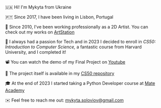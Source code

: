🇺🇦 Hi! I'm Mykyta from Ukraine

🇵🇹 Since 2017, I have been living in Lisbon, Portugal

🎨 Since 2010, I've been working professionally as a 2D Artist. You can check out my works on <a href="https://www.artstation.com/mykyta_soloviov">ArtStation</a>

🤖 I always had a passion for Tech and in 2023 I decided to enroll in <i>CS50: Introduction to Computer Science,</i> a fantastic course from Harvard University, and I completed it!

📽️ You can watch the demo of my Final Project on <a href="https://youtu.be/IIwnNInCA_8">Youtube</a>

💾 The project itself is available in my <a href="https://github.com/mykyta-so/CS50">CS50 repository</a>

🎓 At the end of 2023 I started taking a Python Developer course at <a href="https://mate.academy/en">Mate Academy</a>

✉️ Feel free to reach me out: mykyta.soloviov@gmail.com
